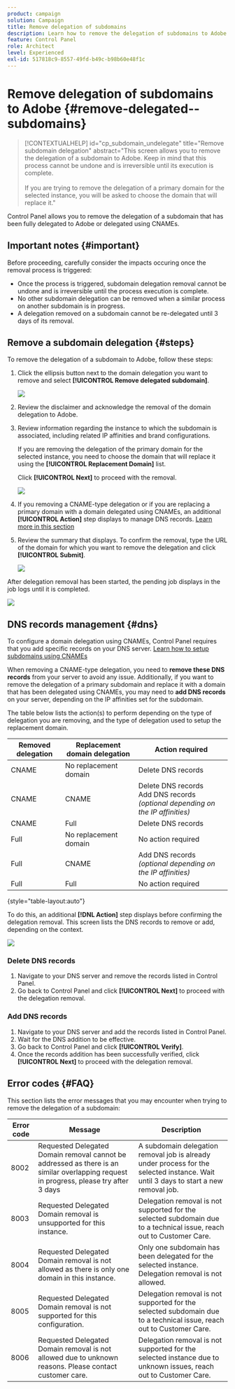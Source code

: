 ```yaml
---
product: campaign
solution: Campaign
title: Remove delegation of subdomains
description: Learn how to remove the delegation of subdomains to Adobe.
feature: Control Panel
role: Architect
level: Experienced
exl-id: 517818c9-8557-49fd-b49c-b98b60e48f1c
---
```

# Remove delegation of subdomains to Adobe {#remove-delegated--subdomains}

>[!CONTEXTUALHELP]
>id="cp_subdomain_undelegate"
>title="Remove subdomain delegation"
>abstract="This screen allows you to remove the delegation of a subdomain to Adobe. Keep in mind that this process cannot be undone and is irreversible until its execution is complete.<br><br>If you are trying to remove the delegation of a primary domain for the selected instance, you will be asked to choose the domain that will replace it."

Control Panel allows you to remove the delegation of a subdomain that has been fully delegated to Adobe or delegated using CNAMEs.

## Important notes {#important}

Before proceeding, carefully consider the impacts occuring once the removal process is triggered:

* Once the process is triggered, subdomain delegation removal cannot be undone and is irreversible until the process execution is complete.
* No other subdomain delegation can be removed when a similar process on another subdomain is in progress.
* A delegation removed on a subdomain cannot be re-delegated until 3 days of its removal.

## Remove a subdomain delegation {#steps}

To remove the delegation of a subdomain to Adobe, follow these steps:

1. Click the ellipsis button next to the domain delegation you want to remove and select **[!UICONTROL Remove delegated subdomain]**.

    ![](assets/undelegate-subdomain.png)

1. Review the disclaimer and acknowledge the removal of the domain delegation to Adobe.

1. Review information regarding the instance to which the subdomain is associated, including related IP affinities and brand configurations.

    If you are removing the delegation of the primary domain for the selected instance, you need to choose the domain that will replace it using the **[!UICONTROL Replacement Domain]** list.
    
    Click **[!UICONTROL Next]** to proceed with the removal.

    ![](assets/undelegate-subdomain-details.png)

1. If you removing a CNAME-type delegation or if you are replacing a primary domain with a domain delegated using CNAMEs, an additional **[!UICONTROL Action]** step displays to manage DNS records. [Learn more in this section](#dns)

1. Review the summary that displays. To confirm the removal, type the URL of the domain for which you want to remove the delegation and click **[!UICONTROL Submit]**.

    ![](assets/undelegate-submit.png)

After delegation removal has been started, the pending job displays in the job logs until it is completed.

![](assets/undelegate-job.png)

## DNS records management {#dns}

To configure a domain delegation using CNAMEs, Control Panel requires that you add specific records on your DNS server. [Learn how to setup subdomains using CNAMEs](setting-up-new-subdomain.md#use-cnames)

When removing a CNAME-type delegation, you need to **remove these DNS records** from your server to avoid any issue. Additionally, if you want to remove the delegation of a primary subdomain and replace it with a domain that has been delegated using CNAMEs, you may need to **add DNS records** on your server, depending on the IP affinities set for the subdomain.

The table below lists the action(s) to perform depending on the type of delegation you are removing, and the type of delegation used to setup the replacement domain.

|Removed delegation|Replacement domain delegation|Action required|
|  ---  |  ---  |  ---  |
|CNAME|No replacement domain|Delete DNS records|
|CNAME|CNAME|Delete DNS records<br/>Add DNS records *(optional depending on the IP affinities)*|
|CNAME|Full|Delete DNS records|
|Full|No replacement domain|No action required|
|Full|CNAME|Add DNS records *(optional depending on the IP affinities)*|
|Full|Full|No action required|

{style="table-layout:auto"}

To do this, an additional **[!DNL Action]** step displays before confirming the delegation removal. This screen lists the DNS records to remove or add, depending on the context.

![](assets/action-step.png)

### Delete DNS records

1. Navigate to your DNS server and remove the records listed in Control Panel.
1. Go back to Control Panel and click **[!UICONTROL Next]** to proceed with the delegation removal.

### Add DNS records

1. Navigate to your DNS server and add the records listed in Control Panel.
1. Wait for the DNS addition to be effective.
1. Go back to Control Panel and click **[!UICONTROL Verify]**.
1. Once the records addition has been successfully verified, click **[!UICONTROL Next]** to proceed with the delegation removal.  

## Error codes {#FAQ}

This section lists the error messages that you may encounter when trying to remove the delegation of a subdomain:

|Error code|Message|Description|
|  ---  |  ---  |  ---  |
|8002|Requested Delegated Domain removal cannot be addressed as there is an similar overlapping request in progress, please try after 3 days|A subdomain delegation removal job is already under process for the selected instance. Wait until 3 days to start a new removal job.|
|8003|Requested Delegated Domain removal is unsupported for this instance.|Delegation removal is not supported for the selected subdomain due to a technical issue, reach out to Customer Care.|
|8004|Requested Delegated Domain removal is not allowed as there is only one domain in this instance.|Only one subdomain has been delegated for the selected instance. Delegation removal is not allowed.|
|8005|Requested Delegated Domain removal is not supported for this configuration.|Delegation removal is not supported for the selected subdomain due to a technical issue, reach out to Customer Care.|
|8006|Requested Delegated Domain removal is not allowed due to unknown reasons. Please contact customer care.|Delegation removal is not supported for the selected instance due to unknown issues, reach out to Customer Care.|
